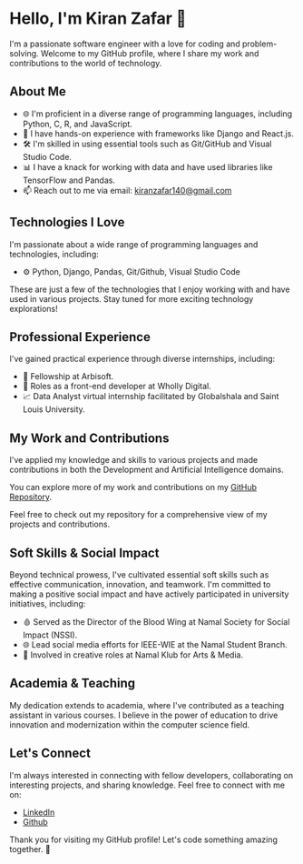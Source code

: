 # Hello, I'm Kiran Zafar 👋

I'm a passionate software engineer with a love for coding and problem-solving. Welcome to my GitHub profile, where I share my work and contributions to the world of technology.

## About Me

- 🌐 I'm proficient in a diverse range of programming languages, including Python, C, R, and JavaScript.
- 🚀 I have hands-on experience with frameworks like Django and React.js.
- 🛠️ I'm skilled in using essential tools such as Git/GitHub and Visual Studio Code.
- 📊 I have a knack for working with data and have used libraries like TensorFlow and Pandas.
- 📫 Reach out to me via email: kiranzafar140@gmail.com

## Technologies I Love

I'm passionate about a wide range of programming languages and technologies, including:

- ⚙️ Python, Django, Pandas, Git/Github, Visual Studio Code

These are just a few of the technologies that I enjoy working with and have used in various projects. Stay tuned for more exciting technology explorations!

## Professional Experience

I've gained practical experience through diverse internships, including:

- 🌟 Fellowship at Arbisoft.
- 💼 Roles as a front-end developer at Wholly Digital.
- 📈 Data Analyst virtual internship facilitated by Globalshala and Saint Louis University.

## My Work and Contributions

I've applied my knowledge and skills to various projects and made contributions in both the Development and Artificial Intelligence domains.

You can explore more of my work and contributions on my [GitHub Repository](https://github.com/KiranZafar23?tab=repositories).

Feel free to check out my repository for a comprehensive view of my projects and contributions.

## Soft Skills & Social Impact

Beyond technical prowess, I've cultivated essential soft skills such as effective communication, innovation, and teamwork. I'm committed to making a positive social impact and have actively participated in university initiatives, including:

- 🩸 Served as the Director of the Blood Wing at Namal Society for Social Impact (NSSI).
- 🌐 Lead social media efforts for IEEE-WIE at the Namal Student Branch.
- 🎨 Involved in creative roles at Namal Klub for Arts & Media.

## Academia & Teaching

My dedication extends to academia, where I've contributed as a teaching assistant in various courses. I believe in the power of education to drive innovation and modernization within the computer science field.


## Let's Connect

I'm always interested in connecting with fellow developers, collaborating on interesting projects, and sharing knowledge. Feel free to connect with me on:

- [LinkedIn](https://www.linkedin.com/in/kiran-zafar-68b113213/)
- [Github](https://github.com/KiranZafar23/)

Thank you for visiting my GitHub profile! Let's code something amazing together. 🚀
